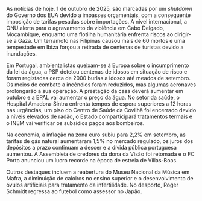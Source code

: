 As notícias de hoje, 1 de outubro de 2025, são marcadas por um *shutdown* do Governo dos EUA devido a impasses orçamentais, com a consequente imposição de tarifas pesadas sobre importações. A nível internacional, a ONU alerta para o agravamento da violência em Cabo Delgado, Moçambique, enquanto uma flotilha humanitária enfrenta riscos ao dirigir-se a Gaza. Um terramoto nas Filipinas causou mais de 60 mortos e uma tempestade em Ibiza forçou a retirada de centenas de turistas devido a inundações.

Em Portugal, ambientalistas queixam-se à Europa sobre o incumprimento da lei da água, a PSP detetou centenas de idosos em situação de risco e foram registadas cerca de 2000 burlas a idosos até meados de setembro. Os meios de combate a incêndios foram reduzidos, mas algumas aeronaves prolongarão a sua operação. A prestação da casa deverá aumentar em outubro e a EPAL vai aumentar o preço da água. No setor da saúde, o Hospital Amadora-Sintra enfrenta tempos de espera superiores a 12 horas nas urgências, um piso do Centro de Saúde da Covilhã foi encerrado devido a níveis elevados de radão, o Estado comparticipará tratamentos termais e o INEM vai verificar os subsídios pagos aos bombeiros.

Na economia, a inflação na zona euro subiu para 2,2% em setembro, as tarifas de gás natural aumentaram 1,5% no mercado regulado, os juros dos depósitos a prazo continuam a descer e a dívida pública portuguesa aumentou. A Assembleia de credores da dona da Visão foi retomada e o FC Porto anunciou um lucro recorde na época de estreia de Villas-Boas.

Outros destaques incluem a reabertura do Museu Nacional da Música em Mafra, a diminuição de caloiros no ensino superior e o desenvolvimento de óvulos artificiais para tratamento da infertilidade. No desporto, Roger Schmidt regressa ao futebol como assessor no Japão.
